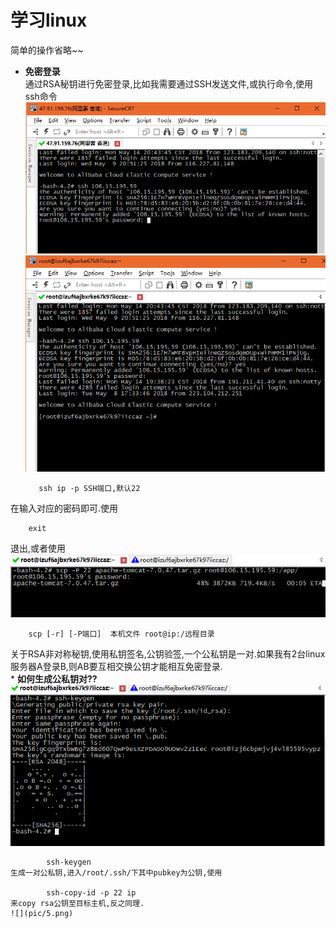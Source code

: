 # **学习linux**
简单的操作省略~~

* **免密登录**  
通过RSA秘钥进行免密登录,比如我需要通过SSH发送文件,或执行命令,使用ssh命令
![](pic/1.png)
![](pic/2.png)
	
		 ssh ip -p SSH端口,默认22
 在输入对应的密码即可.使用
	
	 	exit  
退出,或者使用  
![](pic/3.png)

		scp [-r] [-P端口]  本机文件 root@ip:/远程目录  
关于RSA非对称秘钥,使用私钥签名,公钥验签,一个公私钥是一对.如果我有2台linux服务器A登录B,则AB要互相交换公钥才能相互免密登录.  
	* **如何生成公私钥对??**  
	![](pic/4.png)
	 
			ssh-keygen  
	生成一对公私钥,进入/root/.ssh/下其中pubkey为公钥,使用
		
			ssh-copy-id -p 22 ip  
	来copy rsa公钥至目标主机,反之同理.
	![](pic/5.png)